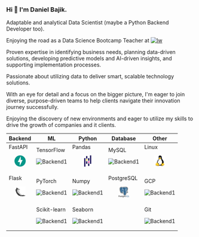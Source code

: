### Hi 👋 I'm Daniel Bajik.

Adaptable and analytical Data Scientist (maybe a Python Backend Developer too). 

Enjoying the road as a Data Science Bootcamp Teacher at <a href="https://www.lewagon.com/" target="_blank"><img src="https://raw.githubusercontent.com/lewagon/fullstack-images/master/uikit/logo.png" alt="lw" width="30" height="30"/></a>

Proven expertise in identifying business needs, planning data-driven solutions, developing predictive models and AI-driven insights, and supporting implementation processes.

Passionate about utilizing data to deliver smart, scalable technology solutions. 

With an eye for detail and a focus on the bigger picture, I'm eager to join diverse, purpose-driven teams to help clients navigate their innovation journey successfully. 

Enjoying the discovery of new environments and eager to utilize my skills to drive the growth of companies and it clients.



| Backend |   ML          |  Python    |  Database   | Other |
|---------|---------------|------------|-------------|-------------|
|FastAPI <p align="center"><img src="https://github.com/devicons/devicon/blob/master/icons/fastapi/fastapi-plain.svg" alt="Backend1" width="30" height="30"/></p> | TensorFlow <p align="center"><img src="https://upload.wikimedia.org/wikipedia/commons/2/2d/Tensorflow_logo.svg" alt="Backend1" width="30" height="30"/></p>   | Pandas <p align="center"><img src="https://raw.githubusercontent.com/devicons/devicon/2ae2a900d2f041da66e950e4d48052658d850630/icons/pandas/pandas-original.svg" alt="Backend1" width="30" height="30"/></p>    | MySQL <p align="center"><img src="https://encrypted-tbn0.gstatic.com/images?q=tbn:ANd9GcQc5niSKZpZhcw5Cxk4e5k_-_TNIeaRfu2fgw&usqp=CAU" alt="Backend1" width="30" height="30"/></p>       | Linux <p align="center"><img src="https://raw.githubusercontent.com/devicons/devicon/master/icons/linux/linux-original.svg" alt="Backend1" width="30" height="30"/></p>   |
| Flask <p align="center"><img src="https://github.com/devicons/devicon/blob/master/icons/flask/flask-original.svg" alt="Backend1" width="30" height="30"/></p>   | PyTorch <p align="center"><img src="https://upload.wikimedia.org/wikipedia/commons/1/10/PyTorch_logo_icon.svg" alt="Backend1" width="30" height="30"/></p>         | Numpy <p align="center"><img src="https://github.com/numpy/numpy/blob/main/branding/logo/secondary/numpylogo2.png" alt="Backend1" width="30" height="30"/></p>     | PostgreSQL <p align="center"><img src="https://raw.githubusercontent.com/devicons/devicon/master/icons/postgresql/postgresql-original-wordmark.svg" alt="Backend1" width="30" height="30"/></p> |  GCP <p align="center"><img src="https://camo.githubusercontent.com/582944f6627732531ce1a2e20ad43538d1896e16a5f159ea28fd137dbb8e798a/68747470733a2f2f7777772e766563746f726c6f676f2e7a6f6e652f6c6f676f732f676f6f676c655f636c6f75642f676f6f676c655f636c6f75642d69636f6e2e737667" alt="Backend1" width="30" height="30"/></p>  |         | OpenCV <p align="center"><img src="https://camo.githubusercontent.com/ce9fb3389462f2c9444f863e410f0d17d04b216beba8749a015011887eadfbaf/68747470733a2f2f7777772e766563746f726c6f676f2e7a6f6e652f6c6f676f732f6f70656e63762f6f70656e63762d69636f6e2e737667" alt="Backend1" width="30" height="30"/></p>      | MatplotLib <p align="center"><img src="https://d33wubrfki0l68.cloudfront.net/e33fd6f372aa5d51e7b0de4bd763bd983251881e/4b0f4/blog/customising-matplotlib/matplot_title_logo.png" alt="Backend1" width="30" height="30"/></p> |             |          |
|          | Scikit-learn <p align="center"><img src="https://upload.wikimedia.org/wikipedia/commons/0/05/Scikit_learn_logo_small.svg" alt="Backend1" width="30" height="30"/></p>        | Seaborn <p align="center"><img src="https://seaborn.pydata.org/_images/logo-tall-lightbg.svg" alt="Backend1" width="30" height="30"/></p>   |             | Git <p align="center"><img src="https://camo.githubusercontent.com/fbfcb9e3dc648adc93bef37c718db16c52f617ad055a26de6dc3c21865c3321d/68747470733a2f2f7777772e766563746f726c6f676f2e7a6f6e652f6c6f676f732f6769742d73636d2f6769742d73636d2d69636f6e2e737667" alt="Backend1" width="30" height="30"/></p>     |

